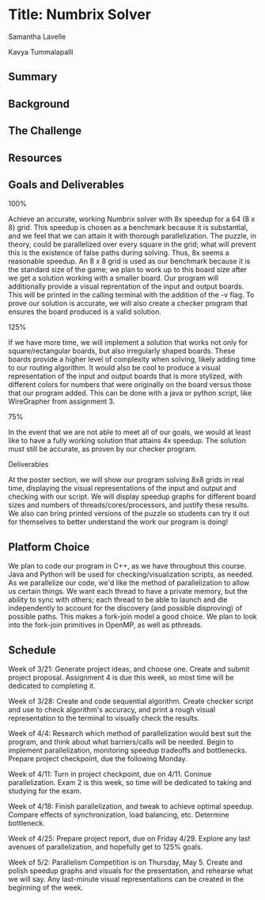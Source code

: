 # Title: Numbrix Solver
Samantha Lavelle

Kavya Tummalapalli

## Summary


## Background


## The Challenge


## Resources


## Goals and Deliverables
100%

Achieve an accurate, working Numbrix solver with 8x speedup for a 64 (8 x 8) grid. This speedup is chosen as a benchmark because it is substantial, and we feel that we can attain it with thorough parallelization. The puzzle, in theory, could be parallelized over every square in the grid; what will prevent this is the existence of false paths during solving. Thus, 8x seems a reasonable speedup. An 8 x 8 grid is used as our benchmark because it is the standard size of the game; we plan to work up to this board size after we get a solution working with a smaller board. 
Our program will additionally provide a visual reprentation of the input and output boards. This will be printed in the calling terminal with the addition of the -v flag.
To prove our solution is accurate, we will also create a checker program that ensures the board produced is a valid solution.

125%

If we have more time, we will implement a solution that works not only for square/rectangular boards, but also irregularly shaped boards. These boards provide a higher level of complexity when solving, likely adding time to our routing algorithm.
It would also be cool to produce a visual representation of the input and output boards that is more stylized, with different colors for numbers that were originally on the board versus those that our program added. This can be done with a java or python script, like WireGrapher from assignment 3.

75%

In the event that we are not able to meet all of our goals, we would at least like to have a fully working solution that attains 4x speedup. The solution must still be accurate, as proven by our checker program.

Deliverables

At the poster section, we will show our program solving 8x8 grids in real time, displaying the visual representations of the input and output and checking with our script. We will display speedup graphs for different board sizes and numbers of threads/cores/processors, and justify these results. We also can bring printed versions of the puzzle so students can try it out for themselves to better understand the work our program is doing!

## Platform Choice
We plan to code our program in C++, as we have throughout this course. Java and Python will be used for checking/visualization scripts, as needed. 
As we parallelize our code, we'd like the method of parallelization to allow us certain things. We want each thread to have a private memory, but the ability to sync with others; each thread to be able to launch and die independently to account for the discovery (and possible disproving) of possible paths. This makes a fork-join model a good choice. We plan to look into the fork-join primitives in OpenMP, as well as pthreads.

## Schedule
Week of 3/21: Generate project ideas, and choose one. Create and submit project proposal. Assignment 4 is due this week, so most time will be dedicated to completing it.

Week of 3/28: Create and code sequential algorithm. Create checker script and use to check algorithm's accuracy, and print a rough visual representation to the terminal to visually check the results. 

Week of 4/4: Research which method of parallelization would best suit the program, and think about what barriers/calls will be needed. Begin to implement parallelization, monitoring speedup tradeoffs and bottlenecks. Prepare project checkpoint, due the following Monday.

Week of 4/11: Turn in project checkpoint, due on 4/11. Coninue parallelization. Exam 2 is this week, so time will be dedicated to taking and studying for the exam.

Week of 4/18: Finish parallelization, and tweak to achieve optimal speedup. Compare effects of synchronization, load balancing, etc. Determine bottleneck.

Week of 4/25: Prepare project report, due on Friday 4/29. Explore any last avenues of parallelization, and hopefully get to 125% goals.

Week of 5/2: Parallelism Competition is on Thursday, May 5. Create and polish speedup graphs and visuals for the presentation, and rehearse what we will say. Any last-minute visual representations can be created in the beginning of the week.
